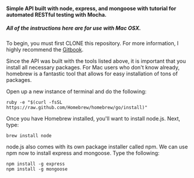 #### Simple API built with node, express, and mongoose with tutorial for automated RESTful testing with Mocha. 
##### All of the instructions here are for use with Mac OSX.

To begin, you must first CLONE this repository. For more information, I highly recommend the [Gitbook](http://git-scm.com/book). 

Since the API was built with the tools listed above, it is important that you install all necessary packages.  For Mac users who don't know already, homebrew is a fantastic tool that allows for easy installation of tons of packages.

Open up a new instance of terminal and do the following: 

    ruby -e "$(curl -fsSL https://raw.github.com/Homebrew/homebrew/go/install)"

Once you have Homebrew installed, you'll want to install node.js. Next, type: 

	brew install node

node.js also comes with its own package installer called npm. We can use npm now to install express and mongoose. Type the following:
	
	npm install -g express
	npm install -g mongoose

